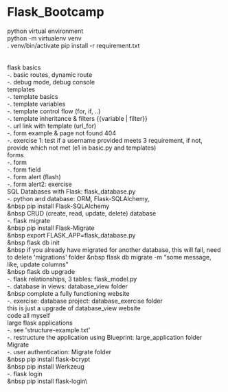 # Flask_Bootcamp




python virtual environment  
python -m virtualenv venv\
. venv/bin/activate
pip install -r requirement.txt
\
\
\
flask basics\
-. basic routes, dynamic route\
-. debug mode, debug console\
templates\
-. template basics\
-. template variables\
-. template control flow (for, if, ..)\
-. template inheritance & filters {{variable | filter}}\
-. url link with template (url_for)\
-. form example & page not found 404\
-. exercise 1: test if a username provided meets 3 requirement, if not, provide which not met (e1 in basic.py and templates)\
forms\
-. form\
-. form field\
-. form alert (flash)\
-. form alert2: exercise\
SQL Databases with Flask: flask_database.py\
-. python and database: ORM, Flask-SQLAlchemy, \
&nbsp  pip install Flask-SQLAlchemy\
&nbsp  CRUD (create, read, update, delete) database\
-. flask migrate\
&nbsp  pip install Flask-Migrate\
&nbsp  export FLASK_APP=flask_database.py\
&nbsp  flask db init\
&nbsp  if you already have migrated for another database, this will fail, need to delete 'migrations' folder
&nbsp  flask db migrate -m "some message, like, update columns"\
&nbsp  flask db upgrade\
-. flask relationships, 3 tables: flask_model.py\
-. database in views: database_view folder\
&nbsp complete a fully functioning website\
-. exercise: database project: database_exercise folder\
this is just a upgrade of database_view website\
code all myself\
large flask applications\
-. see 'structure-example.txt'\
-. restructure the application using Blueprint: large_application folder\
Migrate\
-. user authentication: Migrate folder\
&nbsp pip install flask-bcrypt\
&nbsp pip install Werkzeug\
-. flask login\
&nbsp pip install flask-login\
